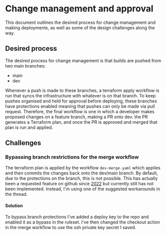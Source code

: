 # Change management and approval
This document outlines the desired process for change management and making deployments, as well as some of the design challenges along the way.

## Desired process
The desired process for change management is that builds are pushed from two main branches:
- main
- dev

Whenever a push is made to these branches, a terraform apply workflow is run that syncs the infrastructure with whatever is on that branch. To keep pushes organised and held for approval before deploying, these branches have protections enabled meaning that pushes can only be made via pull request. Therefore, the final workflow is one in which a developer makes proposed changes on a feature branch, making a PR onto dev. the PR generates a Terraform plan, and once the PR is approved and merged that plan is run and applied.

## Challenges
### Bypassing branch restrictions for the merge workflow
The terraform plan is applied by the workflow `dev-merge.yaml` which applies and then commits the changes back onto the dev/main branch. By default, due to the protections on the branch, this is not possible. This has actually been a requested feature on github since [2022](https://github.com/orgs/community/discussions/13836) but currently still has not been implemented. Instead, I'm using one of the suggested workarounds in the thread.

#### Solution
To bypass branch protections I've added a deploy key to the repo and enabled it as a bypass in the ruleset. I've then changed the checkout action in the merge workflow to use the ssh private key secret I saved.

